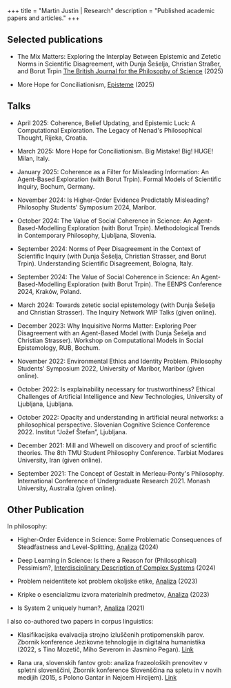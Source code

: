 +++
title = "Martin Justin | Research"
description = "Published academic papers and articles."
+++

## Selected publications

- The Mix Matters: Exploring the Interplay Between Epistemic and Zetetic Norms in Scientific Disagreement, with Dunja Šešelja, Christian Straßer, and Borut Trpin [The British Journal for the Philosophy of Science](https://www.journals.uchicago.edu/doi/10.1086/737742) (2025)

- More Hope for Conciliationism, [Episteme](https://www.cambridge.org/core/journals/episteme/article/more-hope-for-conciliationism/A84A8428DB64429EE2567112AD775534) (2025)


## Talks

- April 2025: Coherence, Belief Updating, and Epistemic Luck: A Computational Exploration. The Legacy of Nenad's Philosophical Thought, Rijeka, Croatia.

- March 2025: More Hope for Conciliationism. Big Mistake! Big! HUGE! Milan, Italy.

- January 2025: Coherence as a Filter for Misleading Information: An Agent-Based Exploration (with Borut Trpin). Formal Models of Scientific Inquiry, Bochum, Germany.

- November 2024: Is Higher-Order Evidence Predictably Misleading? Philosophy Students' Symposium 2024, Maribor.

- October 2024: The Value of Social Coherence in Science: An Agent-Based-Modelling Exploration (with Borut Trpin). Methodological Trends in Contemporary Philosophy, Ljubljana, Slovenia.

- September 2024: Norms of Peer Disagreement in the Context of Scientific Inquiry (with Dunja Šešelja, Christian Strasser, and Borut Trpin). Understanding Scientific Disagreement, Bologna, Italy.

- September 2024: The Value of Social Coherence in Science: An Agent-Based-Modelling Exploration (with Borut Trpin). The EENPS Conference 2024, Kraków, Poland.

- March 2024: Towards zetetic social epistemology (with Dunja Šešelja and Christian Strasser). The Inquiry Network WIP Talks (given online).

- December 2023: Why Inquisitive Norms Matter: Exploring Peer Disagreement with an Agent-Based Model (with Dunja Šešelja and Christian Strasser). Workshop on Computational Models in Social Epistemology, RUB, Bochum.

- November 2022: Environmental Ethics and Identity Problem. Philosophy Students' Symposium 2022, University of Maribor, Maribor (given online).

- October 2022: Is explainability necessary for trustworthiness? Ethical Challenges of Artificial Intelligence and New Technologies, University of Ljubljana, Ljubljana.

- October 2022: Opacity and understanding in artificial neural networks: a philosophical perspective. Slovenian Cognitive Science Conference 2022. Institut “Jožef Štefan”, Ljubljana.

- December 2021: Mill and Whewell on discovery and proof of scientific theories. The 8th TMU Student Philosophy Conference. Tarbiat Modares University, Iran (given online).

- September 2021: The Concept of Gestalt in Merleau-Ponty's Philosophy. International Conference of Undergraduate Research 2021. Monash University, Australia (given online).

## Other Publication

In philosophy:

- Higher-Order Evidence in Science: Some Problematic Consequences of Steadfastness and Level-Splitting, [Analiza](https://journals.um.si/index.php/analiza/article/view/4941/3237) (2024)

- Deep Learning in Science: Is there a Reason for (Philosophical) Pessimism?, [Interdisciplinary Description of Complex Systems](https://hrcak.srce.hr/314660) (2024)

- Problem neidentitete kot problem okoljske etike, [Analiza](https://journals.um.si/index.php/analiza/article/view/3825) (2023)

- Kripke o esencializmu izvora materialnih predmetov, [Analiza](https://journals.um.si/index.php/analiza/article/view/3830) (2023)

- Is System 2 uniquely human?, [Analiza](https://daf.splet.arnes.si/files/2022/08/Analiza_01_2021.pdf) (2021)


I also co-authored two papers in corpus linguistics:

- Klasifikacijska evalvacija strojno izluščenih protipomenskih parov. Zbornik konference Jezikovne tehnologije in digitalna humanistika (2022, s Tino Mozetič, Miho Severom in Jasmino Pegan). [Link](https://nl.ijs.si/jtdh22/pdf/JTDH2022_Proceedings_intro.pdf)

- Rana ura, slovenskih fantov grob: analiza frazeoloških prenovitev v spletni slovenščini, Zbornik konference Slovenščina na spletu in v novih medijih (2015, s Polono Gantar in Nejcem Hircijem). [Link](https://nl.ijs.si/janes/wp-content/uploads/2015/11/Konferenca2015.pdf)
